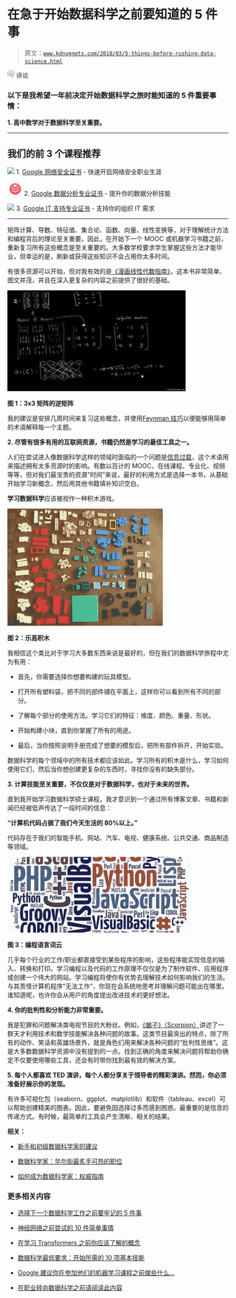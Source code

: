 # 在急于开始数据科学之前要知道的 5 件事

> 原文：[`www.kdnuggets.com/2018/03/5-things-before-rushing-data-science.html`](https://www.kdnuggets.com/2018/03/5-things-before-rushing-data-science.html)

![c](img/3d9c022da2d331bb56691a9617b91b90.png) 评论

### 以下是我希望一年前决定开始数据科学之旅时能知道的 5 件重要事情：

**1\. 高中数学对于数据科学至关重要。**

* * *

## 我们的前 3 个课程推荐

![](img/0244c01ba9267c002ef39d4907e0b8fb.png) 1\. [Google 网络安全证书](https://www.kdnuggets.com/google-cybersecurity) - 快速开启网络安全职业生涯

![](img/e225c49c3c91745821c8c0368bf04711.png) 2\. [Google 数据分析专业证书](https://www.kdnuggets.com/google-data-analytics) - 提升你的数据分析技能

![](img/0244c01ba9267c002ef39d4907e0b8fb.png) 3\. [Google IT 支持专业证书](https://www.kdnuggets.com/google-itsupport) - 支持你的组织 IT 需求

* * *

矩阵计算、导数、特征值、集合论、函数、向量、线性变换等，对于理解统计方法和编程背后的理论至关重要。因此，在开始下一个 MOOC 或机器学习书籍之前，重新复习所有这些概念是至关重要的。大多数学校要求学生掌握这些方法才能毕业，但幸运的是，刷新或获得这些知识不会占用你太多时间。

有很多资源可以开始，但对我有效的是[《漫画线性代数指南》](https://www.amazon.com/Manga-Guide-Linear-Algebra-Guides/dp/1593274130/ref=sr_1_11?ie=UTF8&qid=1519734143&sr=8-11&keywords=the+manga+guide+to)，这本书非常简单、图文并茂，并且在深入更复杂的内容之前提供了很好的基础。

![矩阵](img/81ea42b61074f694e1770cc839fdece1.png)

**图 1：3x3 矩阵的逆矩阵**

我的建议是安排几周时间来复习这些概念，并使用[Feynman 技巧](https://www.kdnuggets.com/2018/01/data-scientist-feynman-technique.html)以便能够用简单的术语解释每一个主题。

**2\. 尽管有很多有用的互联网资源，书籍仍然是学习的最佳工具之一。**

人们在尝试进入像数据科学这样的领域时面临的一个问题是[信息过载](https://en.wikipedia.org/wiki/Information_overload)，这个术语用来描述拥有太多资源时的影响。有数以百计的 MOOC、在线课程、专业化、视频等等，但对我们最宝贵的资源“时间”来说，最好的利用方式是选择一本书，从基础开始学习新概念，然后用其他书籍填补知识空白。

**学习数据科学**应该被视作一种积木游戏。

![](img/73be7dd2d4c473e125ac136149ca2012.png)

**图 2：乐高积木**

我相信这个类比对于学习大多数东西来说是最好的，但在我们的数据科学旅程中尤为有用：

+   首先，你需要选择你想要构建的玩具模型。

+   打开所有塑料袋，把不同的部件铺在平面上，这样你可以看到所有不同的部分。

+   了解每个部分的使用方法。学习它们的特征：维度、颜色、重量、形状。

+   开始构建小块，直到你掌握了所有的用途。

+   最后，当你按照说明手册完成了想要的模型后，把所有部件拆开，开始实验。

数据科学的每个领域中的所有技术都应该如此。学习所有的积木是什么，学习如何使用它们，然后当你想创建更复杂的东西时，寻找你没有的缺失部分。

**3\. 计算技能至关重要，不仅仅是对于数据科学，也对于未来的世界。**

直到我开始学习数据科学硕士课程，我才意识到一个通过所有博客文章、书籍和新闻已经被低声传达了一段时间的信息：

**“计算机代码占据了我们今天生活的 80%以上。”**

代码存在于我们的智能手机、网站、汽车、电视、健康系统、公共交通、商品制造等领域。

![](img/7b8a40db6b7922ccd192c5fe50b9671d.png)

**图 3：编程语言词云**

几乎每个行业的工作/职业都直接受到某些程序的影响，这些程序能实现信息的输入、转换和打印。学习编程以及代码的工作原理不仅仅是为了制作软件、应用程序或创建一个伟大的网站。学习编程将使你有优势去理解技术如何影响我们的生活。与其责怪计算机程序“无法工作”，你现在会系统地思考并理解问题可能出在哪里。谁知道呢，也许你会从用户的角度提出改进技术的更好想法。

**4\. 你的批判性和分析能力非常重要。**

我是犯罪和问题解决类电视节目的大粉丝。例如，[《蝎子》（Scorpion）](https://en.wikipedia.org/wiki/Scorpion_(TV_series))讲述了一群天才利用技术和数学技能解决各种问题的故事。这类节目最突出的特点，除了所有的动作、笑话和英雄场景外，就是角色们用来解决各种问题的“批判性思维”。这是大多数数据科学资源中没有提到的一点。找到正确的角度来解决问题将帮助你确定不仅要使用哪些工具，还会有时带你找到最有效的解决方案。

**5\. 每个人都喜欢 TED 演讲，每个人都分享关于领导者的精彩演讲。然而，你必须准备好展示你的发现。**

有许多可视化包（seaborn、ggplot、matplotlib）和软件（tableau、excel）可以帮助创建精美的图表。因此，要避免因选择过多而感到困惑。最重要的是信息的传递方式。有时候，最简单的工具会产生清晰、相关的结果。

**相关：**

+   [新手和初级数据科学家的建议](https://www.kdnuggets.com/2017/11/chang-advice-new-junior-data-scientists.html)

+   [数据科学家：华尔街最炙手可热的职位](https://www.kdnuggets.com/2017/11/data-scientist-hottest-job-wall-street.html)

+   [如何成为数据科学家：权威指南](https://www.kdnuggets.com/2017/08/become-data-scientist-definitive-guide.html)

### 更多相关内容

+   [选择下一个数据科学工作之前要牢记的 5 件事](https://www.kdnuggets.com/2022/01/5-things-keep-mind-selecting-next-job.html)

+   [神经网络之前尝试的 10 件简单事情](https://www.kdnuggets.com/2021/12/10-simple-things-try-neural-networks.html)

+   [在学习 Transformers 之前你应该了解的概念](https://www.kdnuggets.com/2023/01/concepts-know-getting-transformer.html)

+   [数据科学最低要求：开始所需的 10 项基本技能](https://www.kdnuggets.com/2020/10/data-science-minimum-10-essential-skills.html)

+   [Google 建议你在参加他们的机器学习课程之前做些什么…](https://www.kdnuggets.com/2021/10/google-recommends-before-machine-learning-data-science-course.html)

+   [在职业转向数据科学之前请阅读此内容](https://www.kdnuggets.com/read-this-before-making-a-career-switch-to-data-science)
